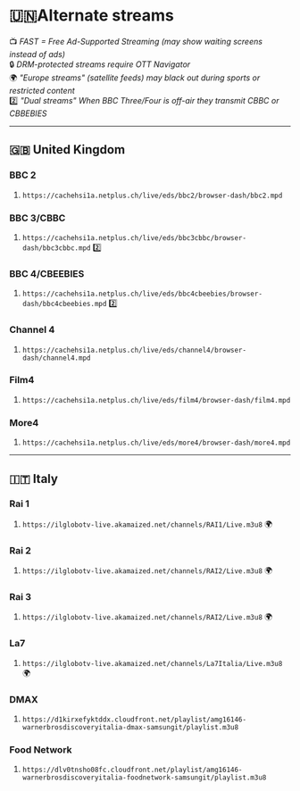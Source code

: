 # **🇺🇳Alternate streams**  
📺 *FAST = Free Ad-Supported Streaming (may show waiting screens instead of ads)*  
🔒 *DRM-protected streams require OTT Navigator*  
🌍 *"Europe streams" (satellite feeds) may black out during sports or restricted content*  
2️⃣ *"Dual streams" When BBC Three/Four is off-air they transmit CBBC or CBBEBIES*

---

## **🇬🇧 United Kingdom**  

### **BBC 2**  
1) `https://cachehsi1a.netplus.ch/live/eds/bbc2/browser-dash/bbc2.mpd`  

### **BBC 3/CBBC**  
1) `https://cachehsi1a.netplus.ch/live/eds/bbc3cbbc/browser-dash/bbc3cbbc.mpd` 2️⃣

### **BBC 4/CBEEBIES**  
1)  `https://cachehsi1a.netplus.ch/live/eds/bbc4cbeebies/browser-dash/bbc4cbeebies.mpd` 2️⃣

### **Channel 4**  
1)  `https://cachehsi1a.netplus.ch/live/eds/channel4/browser-dash/channel4.mpd`

### **Film4**  
1)  `https://cachehsi1a.netplus.ch/live/eds/film4/browser-dash/film4.mpd`

### **More4**  
1)  `https://cachehsi1a.netplus.ch/live/eds/more4/browser-dash/more4.mpd`
---

## **🇮🇹 Italy**  

### **Rai 1** 
1) `https://ilglobotv-live.akamaized.net/channels/RAI1/Live.m3u8` 🌍

### **Rai 2**  
1) `https://ilglobotv-live.akamaized.net/channels/RAI2/Live.m3u8` 🌍 

### **Rai 3**  
1) `https://ilglobotv-live.akamaized.net/channels/RAI2/Live.m3u8` 🌍 

### **La7**  
1) `https://ilglobotv-live.akamaized.net/channels/La7Italia/Live.m3u8` 🌍 

### **DMAX**  
1) `https://d1kirxefyktddx.cloudfront.net/playlist/amg16146-warnerbrosdiscoveryitalia-dmax-samsungit/playlist.m3u8` 

### **Food Network**  
1) `https://dlv0tnsho08fc.cloudfront.net/playlist/amg16146-warnerbrosdiscoveryitalia-foodnetwork-samsungit/playlist.m3u8` 

